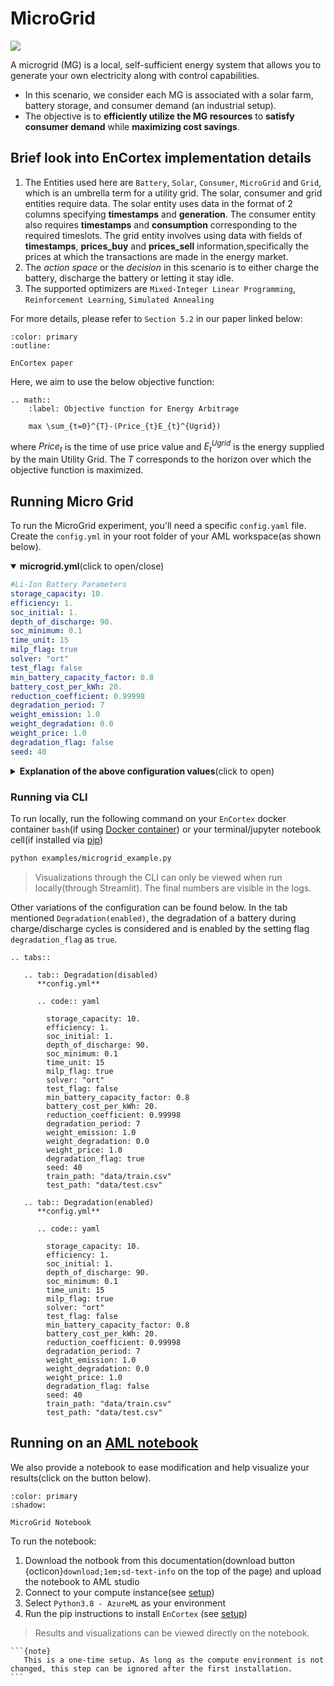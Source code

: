 # MicroGrid

![](../_static/microgrid.png)

A microgrid (MG) is a local, self-sufficient energy system that allows you to generate your own electricity along with control capabilities.
- In this scenario, we consider each MG is associated with a solar farm, battery storage, and consumer demand (an industrial setup).
- The objective is to __efficiently utilize the MG resources__ to __satisfy consumer demand__ while __maximizing cost savings__.

## Brief look into EnCortex implementation details

1. The Entities used here are `Battery`, `Solar`, `Consumer`, `MicroGrid` and `Grid`, which is an umbrella term for a utility grid. The solar, consumer and grid entities require data. The solar entity uses data in the format of 2 columns specifying __timestamps__ and __generation__. The consumer entity also requires __timestamps__ and __consumption__ corresponding to the required timeslots. The grid entity involves using data with fields of __timestamps__, __prices_buy__ and __prices_sell__ information,specifically the prices at which the transactions are made in the energy market.
2. The *action space* or the *decision* in this scenario is to either charge the battery, discharge the battery or letting it stay idle.
3. The supported optimizers are `Mixed-Integer Linear Programming`, `Reinforcement Learning`, `Simulated Annealing`


For more details, please refer to `Section 5.2` in our paper linked below:
```{button-link} ../_static/nsdi23fall-paper705.pdf
:color: primary
:outline:

EnCortex paper
```

Here, we aim to use the below objective function:

````{eval-rst}
.. math::
    :label: Objective function for Energy Arbitrage

    max \sum_{t=0}^{T}-(Price_{t}E_{t}^{Ugrid})
````

where $Price_{t}$ is the time of use price value and $E_{t}^{Ugrid}$ is the energy supplied by the main Utility Grid. The $T$ corresponds to the horizon over which the objective function is maximized.

## Running Micro Grid

To run the MicroGrid experiment, you'll need a specific `config.yaml` file. Create the `config.yml` in your root folder of your AML workspace(as shown below).
<details open>
  <summary><b>microgrid.yml</b>(click to open/close)</summary>

  ```yaml
  #Li-Ion Battery Parameters
  storage_capacity: 10.
  efficiency: 1.
  soc_initial: 1.
  depth_of_discharge: 90.
  soc_minimum: 0.1
  time_unit: 15
  milp_flag: true
  solver: "ort"
  test_flag: false
  min_battery_capacity_factor: 0.8
  battery_cost_per_kWh: 20.
  reduction_coefficient: 0.99998
  degradation_period: 7
  weight_emission: 1.0
  weight_degradation: 0.0
  weight_price: 1.0
  degradation_flag: false
  seed: 40
  ```
</details>

<details>
  <summary><b>Explanation of the above configuration values</b>(click to open)</summary>

  ```{list-table}
  :header-rows: 1

  * - Parameter
    - Description
    - Value
  * - storage_capacity
    - Battery Storage capacity(kWh)
    - 10.
  * - efficiency
    - Battery Charge/Discharge efiiciency
    - 1.
  * - soc_initial
    - SoC initial(Between 0-1)
    - 1.
  * - depth_of_discharge(%)
    - Depth of Discharge
    - 90.
  * - soc_minimum(between 0-1)
    - SoC minimum
    - 0.1
  * - time_unit
    - Minimum time unit in mins
    - 15
  * - milp_flag
    - Use MILP
    - true
  * - solver
    - Solver to use['ort','dqn'(RL)]
    - "ort"
  * - test_flag
    - False
    - false
  * - min_battery_capacity_factor
    - Minimum Battery Capacity Factor
    - 0.8
  * - battery_cost_per_kWh
    - Battery Cost per kWh
    - 20.
  * - reduction_coefficient
    - Battery reduction coefficient
    - 0.99998
  * - degradation_period
    - Degradation period in days
    - 7
  * - weight_emission
    - Emission saving weightage(between 0-1)
    - 1.0
  * - weight_degradation
    - Degradation weightage(between 0-1)
    - 0.0
  * - weight_price
    - Cost saving weightage(between 0-1)
    - 1.0
  * - degradation_flag
    - Flag to enable battery degradation
    - false
  * - seed
    - Seed of the experiment
    - 40
  ```
</details>

### Running via CLI

To run locally, run the following command on your `EnCortex` docker container `bash`(if using [Docker container](setup/docker)) or your terminal/jupyter notebook cell(if installed via [pip](setup/pip))

```bash
python examples/microgrid_example.py
```

> Visualizations through the CLI can only be viewed when run locally(through Streamlit). The final numbers are visible in the logs.


Other variations of the configuration can be found below. In the tab mentioned `Degradation(enabled)`, the degradation of a battery during charge/discharge cycles is considered and is enabled by the setting flag `degradation_flag` as `true`.

````{eval-rst}
.. tabs::

   .. tab:: Degradation(disabled)
      **config.yml**

      .. code:: yaml

        storage_capacity: 10.
        efficiency: 1.
        soc_initial: 1.
        depth_of_discharge: 90.
        soc_minimum: 0.1
        time_unit: 15
        milp_flag: true
        solver: "ort"
        test_flag: false
        min_battery_capacity_factor: 0.8
        battery_cost_per_kWh: 20.
        reduction_coefficient: 0.99998
        degradation_period: 7
        weight_emission: 1.0
        weight_degradation: 0.0
        weight_price: 1.0
        degradation_flag: true
        seed: 40
        train_path: "data/train.csv"
        test_path: "data/test.csv"

   .. tab:: Degradation(enabled)
      **config.yml**

      .. code:: yaml

        storage_capacity: 10.
        efficiency: 1.
        soc_initial: 1.
        depth_of_discharge: 90.
        soc_minimum: 0.1
        time_unit: 15
        milp_flag: true
        solver: "ort"
        test_flag: false
        min_battery_capacity_factor: 0.8
        battery_cost_per_kWh: 20.
        reduction_coefficient: 0.99998
        degradation_period: 7
        weight_emission: 1.0
        weight_degradation: 0.0
        weight_price: 1.0
        degradation_flag: false
        seed: 40
        train_path: "data/train.csv"
        test_path: "data/test.csv"
````
## Running on an [AML notebook](run/azureml-notebooks)

We also provide a notebook to ease modification and help visualize your results(click on the button below).

```{button-link} ../notebooks/microgrid.ipynb
:color: primary
:shadow:

MicroGrid Notebook
```

To run the notebook:

1. Download the notbook from this documentation(download button {octicon}`download;1em;sd-text-info` on the top of the page) and upload the notebook to AML studio
2. Connect to your compute instance(see [setup](setup/azureml/compute))
3. Select `Python3.8 - AzureML` as your environment
4. Run the pip instructions to install `EnCortex` (see [setup](setup/pip))

> Results and visualizations can be viewed directly on the notebook.

````{margin}
```{note}
   This is a one-time setup. As long as the compute environment is not changed, this step can be ignored after the first installation.
```
````

